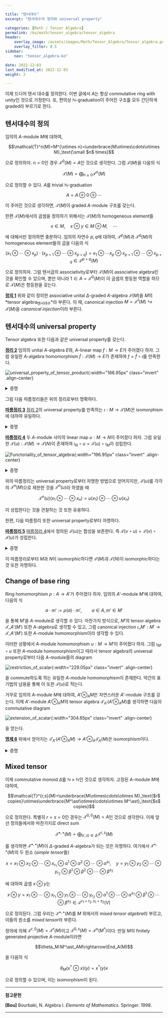 ```yaml
---

title: "텐서대수"
excerpt: "텐서대수의 정의와 universal property"

categories: [Math / Tensor Algebra]
permalink: /ko/math/tensor_algebra/tensor_algebra
header:
    overlay_image: /assets/images/Math/Tensor_Algebra/Tensor_algebra.png
    overlay_filter: 0.5
sidebar: 
    nav: "tensor_algebra-ko"

date: 2022-12-03
last_modified_at: 2022-12-03
weight: 3

---
```


이제 드디어 텐서 대수를 정의한다. 이번 글에서 $A$는 항상 commutative ring with unity인 것으로 가정한다. 또, 편의상 $\mathbb{N}$-graduation이 주어진 구조를 모두 간단하게 graded라 부르기로 한다.

## 텐서대수의 정의

임의의 $A$-module $M$에 대하여, 

$$\mathcal{T}^n(M)=M^{\otimes n}=\underbrace{M\otimes\cdots\otimes M}_\text{\small $n$ times}$$

으로 정의하자. $n=0$인 경우 $\mathcal{T}^0(M)=A$인 것으로 생각한다. 그럼 $\mathcal{T}(M)$을 다음의 식

$$\mathcal{T}(M)=\bigoplus_{n\geq 0}\mathcal{T}^n(M)$$

으로 정의할 수 있다. $A$를 trivial $\mathbb{N}$-graduation

$$A=A\oplus 0\oplus\cdots$$

이 주어진 것으로 생각하면, $\mathcal{T}(M)$이 graded $A$-module 구조를 갖는다. 

한편 $\mathcal{T}(M)$에서의 곱셈을 정의하기 위해서는 $\mathcal{T}(M)$의 homogeneous element들

$$x\in M,\quad x\otimes y\in M\otimes M,\quad\cdots$$

에 대해서만 정의하면 충분하다. 임의의 자연수 $p,q$에 대하여, $\mathcal{T}^p(M)$과 $\mathcal{T}^q(M)$의 homogeneous element들의 곱을 다음의 식

$$(x_1\otimes\cdots\otimes x_p)\cdot (x_{p+1}\oplus\cdots\oplus x_{p+q})=x_1\otimes\cdots x_p\otimes x_{p+1}\otimes\cdots\otimes x_{p+q}\in\mathcal{T}^{p+q}(M)$$

으로 정의하자. 그럼 텐서곱의 associativity로부터 $\mathcal{T}(M)$이 associative algebra인 것을 확인할 수 있으며, 뿐만 아니라 $1\in A=\mathcal{T}^0(M)$이 이 곱셈의 항등원 역할을 하므로 $\mathcal{T}(M)$은 항등원을 갖는다.

<div class="definition" markdown="1">

<ins id="df1">**정의 1**</ins> 위와 같이 정의한 associative unital $\Delta$-graded $A$-algebra $\mathcal{T}(M)$을 $M$의 *tensor algebra<sub>텐서대수</sub>*라 부른다. 이 때, canonical injection $M=\mathcal{T}^1(M)\hookrightarrow\mathcal{T}(M)$을 *canonical injection*이라 부른다.

</div>

## 텐서대수의 universal property

Tensor algebra 또한 다음과 같은 universal property를 갖는다.

<div class="proposition" markdown="1">

<ins id="thm2">**정리 2**</ins> 임의의 unital $A$-algebra $E$와, $A$-linear map $f:M\rightarrow E$가 주어졌다 하자. 그럼 유일한 $A$-algebra homomorphism $\tilde{f}:\mathcal{T}(M)\rightarrow E$가 존재하여 $f=\tilde{f}\circ\iota$를 만족한다.

![universal_property_of_tensor_product](/assets/images/Math/Tensor_Algebra/Tensor_algebra-1.png){:width="166.95px" class="invert" .align-center}

</div>
<details class="proof" markdown="1">
<summary>증명</summary>

우선 이러한 성질을 만족하는 $\tilde{f}$, $\bar{f}$가 존재한다 가정하자. 임의의 $x_1\otimes\cdots\otimes x_n\in\mathcal{T}(M)$에 대하여, 

$$\tilde{f}(x_1\otimes\cdots\otimes x_n)=\bar{f}(\iota(x_1)\otimes\cdots\otimes\iota(x_n))=\bar{f}(\iota(x_1))\cdots\bar{f}(\iota(x_n))=f(x_1)\cdots f(x_n)$$

이고, 비슷한 식이 $\bar{f}$에 대해서도 성립하므로 $\tilde{f}(x_1\otimes\cdots\otimes x_n)=\bar{f}(x_1\otimes\cdots\otimes x_n)$이 성립한다. 

이제 다음의 식

$$\tilde{f}(x_1\otimes\cdots\otimes x_n)=f(x_1)\cdots f(x_n)$$

을 통해 각각의 원소 $x_1\otimes\cdots\otimes x_n$에 대해 $\tilde{f}$를 정의하고, 이를 확장하여 $\mathcal{T}^n(M)$ 위에서 $\tilde{f}$를 잘 정의할 수 있다. 그럼 direct sum의 universal property에 의하여, 이를 $\mathcal{T}(M)$ 전체로 확장할 수 있으며, 이렇게 얻어진 $\tilde{f}$가 $A$-algebra homomorphism이라는 것을 쉽게 보일 수 있다.

</details>

그럼 다음 따름정리들은 위의 정리로부터 명확하다.

<div class="proposition" markdown="1">

<ins id="crl3">**따름정리 3**</ins> [정리 2](#thm2)의 universal property를 만족하는 $\iota:M\rightarrow\mathcal{T}(M)$은 isomorphism에 대하여 유일하다.

</div>
<details class="proof" markdown="1">
<summary>증명</summary>

또 다른 $\iota':M\rightarrow \mathcal{T}'(M)$이 존재하여 위의 universal property를 만족한다고 가정하자. 그럼 $\iota:M\rightarrow\mathcal{T}(M)$의 universal property로부터 다음의 diagram을 commute하도록 하는 유일한 $\psi:\mathcal{T}(M)\rightarrow\mathcal{T}'(M)$이 존재한다.

![Uniqueness_of_tensor_algebra_1](/assets/images/Math/Tensor_Algebra/Tensor_algebra-2.png){:width="172.95px" class="invert" .align-center}

비슷하게 $\iota':M\rightarrow\mathcal{T}'(M)$의 universal property로부터 다음의 diagram을 commute하도록 하는 유일한 $\phi:\mathcal{T}'(M)\rightarrow\mathcal{T}(M)$이 존재한다.

![Uniqueness_of_tensor_algebra_2](/assets/images/Math/Tensor_Algebra/Tensor_algebra-3.png){:width="172.95px" class="invert" .align-center}

이제 다음의 diagram

![Uniqueness_of_tensor_algebra_3](/assets/images/Math/Tensor_Algebra/Tensor_algebra-4.png){:width="166.95px" class="invert" .align-center}

을 commute하도록 하는 $\mathcal{T}(M)\rightarrow\mathcal{T}(M)$ 또한 유일해야 하는데, $\id\_{\mathcal{T}(M)}$과 $\phi\circ\psi$가 모두 이를 commute하도록 하므로 $\id\_{\mathcal{T}(M)}=\phi\circ\psi$가 성립한다. 비슷하게 $\id\_{\mathcal{T}'(M)}=\psi\circ\phi$가 성립한다.

</details>

<div class="proposition" markdown="1">

<ins id="crl4">**따름정리 4**</ins> 두 $A$-module 사이의 linear map $u:M\rightarrow N$이 주어졌다 하자. 그럼 유일한 $\mathcal{T}(u):\mathcal{T}(M)\rightarrow\mathcal{T}(N)$이 존재하여 $\iota_N\circ u=\mathcal{T}(u)\circ\iota_M$이 성립한다.

![Functoriality_of_tensor_algebra](/assets/images/Math/Tensor_Algebra/Tensor_algebra-5.png){:width="196.95px" class="invert" .align-center}

</div>
<details class="proof" markdown="1">
<summary>증명</summary>

자명

![proof_of_functoriality](/assets/images/Math/Tensor_Algebra/Tensor_algebra-6.png){:width="176.1px" class="invert" .align-center}

</details>

위의 따름정리는 universal property로부터 자명한 방법으로 얻어지지만, $\mathcal{T}(u)$를 각각의 $\mathcal{T}^n(M)$으로 제한한 것을 $\mathcal{T}^n(u)$라 하였을 때

$$\mathcal{T}^n(u)(x_1\otimes\cdots\otimes x_n)=u(x_1)\otimes\cdots\otimes u(x_n)$$

이 성립한다는 것을 관찰하는 것 또한 유용하다.

한편, 다음 따름정리 또한 universal property로부터 자명하다.

<div class="proposition" markdown="1">

<ins id="crl5">**따름정리 5**</ins> [따름정리 4](#crl4)에서 정의된 $\mathcal{T}(u)$는 합성을 보존한다. 즉 $\mathcal{T}(v\circ u)=\mathcal{T}(v)\circ\mathcal{T}(u)$가 성립한다.

</div>
<details class="proof" markdown="1">
<summary>증명</summary>

![Composition_proof](/assets/images/Math/Tensor_Algebra/Tensor_algebra-7.png){:width="316.35px" class="invert" .align-center}
    
</details>

이 따름정리로부터 $M$과 $N$이 isomorphic하다면 $\mathcal{T}(M)$과 $\mathcal{T}(N)$이 isomorphic하다는 것 또한 자명하다. 

## Change of base ring

Ring homomorphism $\rho:A\rightarrow A'$가 주어졌다 하자. 임의의 $A'$-module $M'$에 대하여, 다음의 식

$$a\cdot m':=\rho(a)\cdot m',\qquad a\in A,m'\in M'$$

을 통해 $M'$을 $A$-module로 생각할 수 있다. 마찬가지 방식으로, $M'$의 tensor algebra $\mathcal{T}\_{A'}(M')$ 또한 $A$-algebra로 생각할 수 있고, 그럼 canonical injection $\iota\_{M'}:M'\rightarrow\mathcal{T}\_{A'}(M')$ 또한 $A$-module homomorphism이라 생각할 수 있다.

이러한 상황에서 $A$-module homomorphism $u:M\rightarrow M'$이 주어졌다 하자. 그럼 $\iota_{M'}\circ u$ 또한 $A$-module homomorphism이고 따라서 tensor algebra의 universal property로부터 다음 $A$-module들의 diagram

![restriction_of_scalar](/assets/images/Math/Tensor_Algebra/Tensor_algebra-8.png){:width="229.05px" class="invert" .align-center}

을 commute하도록 하는 유일한 $A$-module homomorphism이 존재한다. 약간의 표기법의 남용을 통해 이 또한 $\mathcal{T}(u)$로 적는다. 

거꾸로 임의의 $A$-module $M$에 대하여, $A'\otimes_A M$은 자연스러운 $A'$-module 구조를 갖는다. 이제 $A'$-module $A'\otimes_A M$의 tensor algebra $\mathcal{T}_{A'}(A'\otimes_A M)$를 생각하면 다음의 commutative diagram

![extension_of_scalar](/assets/images/Math/Tensor_Algebra/Tensor_algebra-9.png){:width="304.65px" class="invert" .align-center}

을 얻는다.

<div class="proposition" markdown="1">
 
<ins id="pp6">**명제 6**</ins> 위에서 얻어지는 $\mathcal{T}_{A'}(A'\otimes_AM)\rightarrow A'\otimes_A\mathcal{T}_A(M)$은 isomorphism이다.
 
</div> 
<details class="proof" markdown="1">
<summary>증명</summary>
 
역함수를 만들면 충분하다. 우선 $\mathcal{T}_{A'}(A'\otimes_AM)$을 $A$-algebra로 보면, $\mathcal{T}_A(M)$의 universal property로부터 다음 diagram

![Extension_of_scalar_proof](/assets/images/Math/Tensor_Algebra/Tensor_algebra-10.png){:width="308.4px" class="invert" .align-center}

을 commute하도록 하는 $A$-algebra homomorphism $\mathcal{T}\_A(M)\rightarrow\mathcal{T}\_{A'}(A'\otimes\_AM)$이 유일하게 존재한다. 이제 이렇게 얻어진 $A$-algebra homomorphism에 대하여, $A'\otimes\_A\mathcal{T}\_A(M)$의 universal property로부터 다음의 diagram

![Extension_of_scalar_proof](/assets/images/Math/Tensor_Algebra/Tensor_algebra-11.png){:width="284.85px" class="invert" .align-center}

을 commute하도록 하는 유일한 $A'$-algebra homomorphism $A'\otimes\_A\mathcal{T}\_A(M)\rightarrow\mathcal{T}\_{A'}(A'\otimes\_AM)$이 존재한다. 이 함수가 위에서 얻은 $\mathcal{T}\_{A'}(A'\otimes AM)\rightarrow A'\otimes\_A\mathcal{T}\_A(M)$의 역함수임을 쉽게 확인할 수 있다.
 
</details>

## Mixed tensor

이제 commutative monoid $\Delta$를 $\mathbb{N}\times\mathbb{N}$인 것으로 생각하자. 고정된 $A$-module $M$에 대하여, 

$$\mathcal{T}^{r,s}(M)=\underbrace{M\otimes\cdots\otimes M}_\text{$r$ copies}\otimes\underbrace{M^\ast\otimes\cdots\otimes M^\ast}_\text{$s$ copies}$$

으로 정의한다. 특별히 $r=s=0$인 경우는 $\mathcal{T}^{0,0}(M)=A$인 것으로 생각한다. 이제 앞선 정의들에서와 마찬가지로 direct sum

$$\mathcal{T}^{\bullet,\bullet}(M)=\bigoplus_{(r,s)\in\Delta} \mathcal{T}^{r,s}(M)$$

를 생각하면 $\mathcal{T}^{\bullet,\bullet}(M)$이 $\Delta$-graded $A$-algebra가 되는 것은 자명하다. 여기에서 $\mathcal{T}^{\bullet,\bullet}(M)$의 두 원소 (*simple tensor*들)

$$x=x_1\otimes x_2\otimes\cdots\otimes x_{r_1}\otimes \alpha^1\otimes \alpha^2\otimes\cdots\otimes \alpha^{s_1}, \quad y=y_1\otimes y_2\otimes\cdots\otimes y_{r_2}\otimes \beta^1\otimes \beta^2\otimes\cdots\otimes \beta^{s_2}$$

에 대하여 곱셈 $x\otimes y$는

$$x\otimes y=x_1\otimes \cdots\otimes x_{r_1}\otimes y_1\otimes \cdots\otimes y_{r_2}\otimes \alpha^1\otimes\cdots\otimes \alpha^{s_1}\otimes \beta^1\otimes\cdots\otimes \beta^{s_2}\in \mathcal{T}^{r_1+r_2, s_1+s_2}(V)\tag{1}$$

으로 정의된다. 그럼 우리는 $\mathcal{T}^{\bullet,\bullet}(M)$를 $M$ 위에서의 *mixed tensor algebra*라 부르고, 이들의 원소를 *mixed tensor*라 부른다.

정의에 의해 $\mathcal{T}^{r,0}(M)=\mathcal{T}^r(M)$이고 $\mathcal{T}^{0,s}(M)=\mathcal{T}^s(M^\ast)$이다. 만일 $M$이 finitely generated projective $A$-module이라면 

$$\theta_M:M^\ast_AM\rightarrow\End_A(M)$$

을 다음의 식

$$\theta_M(x^\ast\otimes x)(y)=x^\ast(y)x$$

으로 정의할 수 있으며, 이는 isomorphism이 된다.

---

**참고문헌**

**[Bou]** Bourbaki, N. Algebra I. *Elements of Mathematics*. Springer. 1998.  

---

